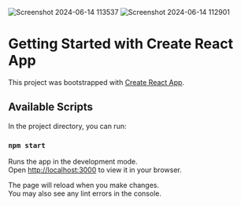 ![Screenshot 2024-06-14 113537](https://github.com/ShyamMikey/project/assets/168367115/19995372-793d-456a-90c3-e387ef170f3c)
![Screenshot 2024-06-14 112901](https://github.com/ShyamMikey/project/assets/168367115/eefb517f-aca7-4a92-baa6-da546d9b7c4d)
# Getting Started with Create React App

This project was bootstrapped with [Create React App](https://github.com/facebook/create-react-app).

## Available Scripts

In the project directory, you can run:

### `npm start`

Runs the app in the development mode.\
Open [http://localhost:3000](http://localhost:3000) to view it in your browser.

The page will reload when you make changes.\
You may also see any lint errors in the console.








